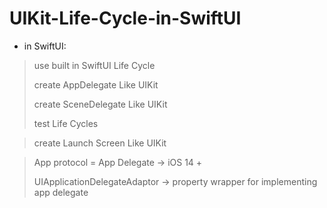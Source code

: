 # UIKit-Life-Cycle-in-SwiftUI

* in SwiftUI:
 > use built in SwiftUI Life Cycle
> 
 > create AppDelegate Like UIKit
> 
 > create SceneDelegate Like UIKit
> 
 > test Life Cycles
 
 > create Launch Screen Like UIKit

> App protocol = App Delegate -> iOS 14 +
> 
>  UIApplicationDelegateAdaptor -> property wrapper for implementing app delegate
